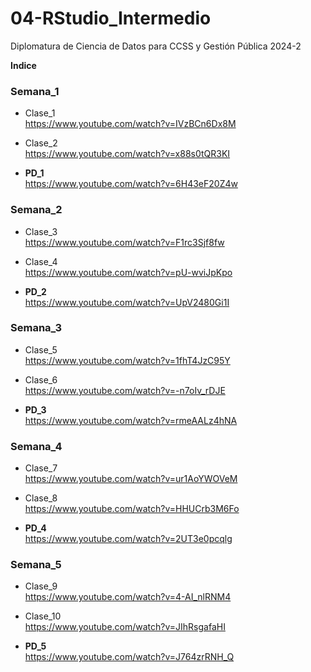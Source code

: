 # 04-RStudio_Intermedio
Diplomatura de Ciencia de Datos para CCSS y Gestión Pública 2024-2

**Indice**

### Semana_1
- Clase_1
<br> https://www.youtube.com/watch?v=IVzBCn6Dx8M

- Clase_2
<br> https://www.youtube.com/watch?v=x88s0tQR3KI

- **PD_1**
<br> https://www.youtube.com/watch?v=6H43eF20Z4w

### Semana_2
- Clase_3
<br> https://www.youtube.com/watch?v=F1rc3Sjf8fw

- Clase_4
<br> https://www.youtube.com/watch?v=pU-wviJpKpo

- **PD_2**
<br> https://www.youtube.com/watch?v=UpV2480Gi1I

### Semana_3
- Clase_5
<br> https://www.youtube.com/watch?v=1fhT4JzC95Y

- Clase_6
<br> https://www.youtube.com/watch?v=-n7oIv_rDJE

- **PD_3**
<br> https://www.youtube.com/watch?v=rmeAALz4hNA

### Semana_4
- Clase_7
<br> https://www.youtube.com/watch?v=ur1AoYWOVeM

- Clase_8
<br> https://www.youtube.com/watch?v=HHUCrb3M6Fo

- **PD_4**
<br> https://www.youtube.com/watch?v=2UT3e0pcqlg

### Semana_5
- Clase_9
<br> https://www.youtube.com/watch?v=4-AI_nlRNM4

- Clase_10
<br> https://www.youtube.com/watch?v=JIhRsgafaHI

- **PD_5**
<br> https://www.youtube.com/watch?v=J764zrRNH_Q
